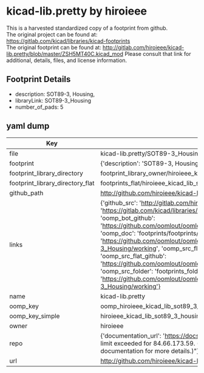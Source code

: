 # kicad-lib.pretty by hiroieee  
This is a harvested standardized copy of a footprint from github.  
The original project can be found at:  
https://gitlab.com/kicad/libraries/kicad-footprints  
The original footprint can be found at:
http://gitlab.com/hiroieee/kicad-lib.pretty/blob/master/ZSH5MT40C.kicad_mod
Please consult that link for additional, details, files, and license information.  
## Footprint Details
* description: SOT89-3, Housing,  
* libraryLink: SOT89-3_Housing  
* number_of_pads: 5  
## yaml dump  
| Key | Value |  
| --- | --- |  
| file | kicad-lib.pretty/SOT89-3_Housing.kicad_mod |  
| footprint | {'description': 'SOT89-3, Housing,', 'libraryLink': 'SOT89-3_Housing', 'number_of_pads': 5} |  
| footprint_library_directory | footprint_library_owner/hiroieee_kicad-lib.pretty |  
| footprint_library_directory_flat | footprints_flat/hiroieee_kicad_lib_sot89_3_housing/working |  
| github_path | http://github.com/hiroieee/kicad-lib.pretty/blob/master/SOT89-3_Housing.kicad_mod |  
| links | {'github_src': 'http://gitlab.com/hiroieee/kicad-lib.pretty/blob/master/ZSH5MT40C.kicad_mod', 'github_src_repo': 'https://gitlab.com/kicad/libraries/kicad-footprints', 'oomp_bot': 'footprints/hiroieee_kicad_lib_sot89_3_housing/working', 'oomp_bot_github': 'https://github.com/oomlout/oomlout_oomp_footprint_bot/tree/main/footprints/hiroieee_kicad_lib_sot89_3_housing/working', 'oomp_doc': 'footprints/footprints/hiroieee/kicad-lib/SOT89-3_Housing/working/', 'oomp_doc_github': 'https://github.com/oomlout/oomlout_oomp_footprint_doc/tree/main/footprints/footprints/hiroieee/kicad-lib/SOT89-3_Housing/working', 'oomp_src_flat': 'footprints_flat/footprints_flat/hiroieee_kicad_lib_sot89_3_housing/working', 'oomp_src_flat_github': 'https://github.com/oomlout/oomlout_oomp_footprint_src/tree/main/footprints_flat/hiroieee_kicad_lib_sot89_3_housing/working', 'oomp_src_folder': 'footprints_folder/footprints_folder/hiroieee/kicad-lib/SOT89-3_Housing/working', 'oomp_src_folder_github': 'https://github.com/oomlout/oomlout_oomp_footprint_src/tree/main/footprints_folder/hiroieee/kicad-lib/SOT89-3_Housing/working'} |  
| name | kicad-lib.pretty |  
| oomp_key | oomp_hiroieee_kicad_lib_sot89_3_housing |  
| oomp_key_simple | hiroieee_kicad_lib_sot89_3_housing |  
| owner | hiroieee |  
| repo | {'documentation_url': 'https://docs.github.com/rest/overview/resources-in-the-rest-api#rate-limiting', 'message': "API rate limit exceeded for 84.66.173.59. (But here's the good news: Authenticated requests get a higher rate limit. Check out the documentation for more details.)"} |  
| url | http://github.com/hiroieee/kicad-lib.pretty |  

